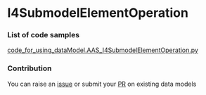 # I4SubmodelElementOperation

### List of code samples 

<!-- 50-List of code -->

<!-- [code entry](link) -->
[code_for_using_dataModel.AAS_I4SubmodelElementOperation.py](https://github.com/smart-data-models/dataModel.AAS/blob/master/I4SubmodelElementOperation/code/code_for_using_dataModel.AAS_I4SubmodelElementOperation.py)


<!-- /50-List of code -->

### Contribution
You can raise an [issue](https://github.com/smart-data-models/dataModel.AAS/issues) or submit your [PR](https://github.com/smart-data-models/dataModel.AAS/pulls) on existing data models
